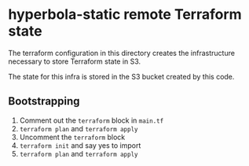 # hyperbola-static remote Terraform state

The terraform configuration in this directory creates the infrastructure
necessary to store Terraform state in S3.

The state for this infra is stored in the S3 bucket created by this code.

## Bootstrapping

1. Comment out the `terraform` block in `main.tf`
2. `terraform plan` and `terraform apply`
3. Uncomment the `terraform` block
4. `terraform init` and say yes to import
5. `terraform plan` and `terraform apply`
